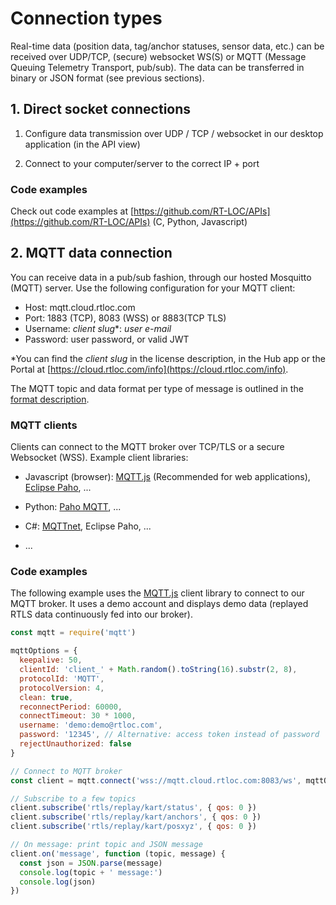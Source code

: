 # Connection types

Real-time data (position data, tag/anchor statuses, sensor data, etc.) can be received over UDP/TCP, (secure) websocket WS(S) or MQTT (Message Queuing Telemetry Transport, pub/sub). The data can be transferred in binary or JSON format (see previous sections).

## 1. Direct socket connections

1. Configure data transmission over UDP / TCP / websocket in our desktop application (in the API view)

2. Connect to your computer/server to the correct IP + port

### Code examples
Check out code examples at [https://github.com/RT-LOC/APIs](https://github.com/RT-LOC/APIs) (C, Python, Javascript)

## 2. MQTT data connection

You can receive data in a pub/sub fashion, through our hosted Mosquitto (MQTT) server. Use the following configuration for your MQTT client:

* Host: mqtt.cloud.rtloc.com
* Port: 1883 (TCP), 8083 (WSS) or 8883(TCP TLS)
* Username: *client slug**: *user e-mail*
* Password: user password, or valid JWT

*You can find the *client slug* in the license description, in the Hub app or the Portal at [https://cloud.rtloc.com/info](https://cloud.rtloc.com/info).

The MQTT topic and data format per type of message is outlined in the [format description](/api/api_web.html).

### MQTT clients

Clients can connect to the MQTT broker over TCP/TLS or a secure Websocket (WSS).
Example client libraries:

* Javascript (browser): [MQTT.js](https://www.npmjs.com/package/mqtt) (Recommended for web applications), [Eclipse Paho](https://www.eclipse.org/paho/clients/js/), ...

* Python: [Paho MQTT](https://pypi.org/project/paho-mqtt/), ...

* C#: [MQTTnet](https://github.com/chkr1011/MQTTnet), Eclipse Paho, ...

* ...

### Code examples
The following example uses the [MQTT.js](https://www.npmjs.com/package/mqtt) client library to connect to our MQTT broker. It uses a demo account and displays demo data (replayed RTLS data continuously fed into our broker).

```js
const mqtt = require('mqtt')

mqttOptions = {
  keepalive: 50,
  clientId: 'client_' + Math.random().toString(16).substr(2, 8),
  protocolId: 'MQTT',
  protocolVersion: 4,
  clean: true,
  reconnectPeriod: 60000,
  connectTimeout: 30 * 1000,
  username: 'demo:demo@rtloc.com',
  password: '12345', // Alternative: access token instead of password
  rejectUnauthorized: false
}

// Connect to MQTT broker
const client = mqtt.connect('wss://mqtt.cloud.rtloc.com:8083/ws', mqttOptions)

// Subscribe to a few topics
client.subscribe('rtls/replay/kart/status', { qos: 0 })
client.subscribe('rtls/replay/kart/anchors', { qos: 0 })
client.subscribe('rtls/replay/kart/posxyz', { qos: 0 })

// On message: print topic and JSON message
client.on('message', function (topic, message) {
  const json = JSON.parse(message)
  console.log(topic + ' message:')
  console.log(json)
})
```